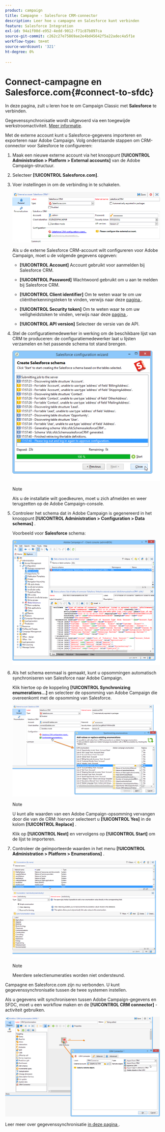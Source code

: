 ```yaml
---
product: campaign
title: Campagne - Salesforce CRM-connector
description: Leer hoe u campagne en Salesforce kunt verbinden
feature: Salesforce Integration
exl-id: 94a1f00d-e952-4edd-9012-f71c87b897ca
source-git-commit: c262c27e75869ae2e4bd45642f5a22adec4a5f1e
workflow-type: tm+mt
source-wordcount: '321'
ht-degree: 0%

---
```


# Connect-campagne en Salesforce.com{#connect-to-sfdc}



In deze pagina, zult u leren hoe te om Campaign Classic met **Salesforce** te verbinden.

Gegevenssynchronisatie wordt uitgevoerd via een toegewijde werkstroomactiviteit. [Meer informatie](../../platform/using/crm-data-sync.md).


Met de externe account kunt u Salesforce-gegevens importeren en exporteren naar Adobe Campaign.
Volg onderstaande stappen om CRM-connector voor Salesforce te configureren:

1. Maak een nieuwe externe account via het knooppunt **[!UICONTROL Administration > Platform > External accounts]** van de Adobe Campaign-structuur.
1. Selecteer **[!UICONTROL Salesforce.com]**.
1. Voer instellingen in om de verbinding in te schakelen.

   ![](assets/ext_account_17.png)

   Als u de externe Salesforce CRM-account wilt configureren voor Adobe Campaign, moet u de volgende gegevens opgeven:

   * **[!UICONTROL Account]**
Account gebruikt voor aanmelden bij Salesforce CRM.

   * **[!UICONTROL Password]**
Wachtwoord gebruikt om u aan te melden bij Salesforce CRM.

   * **[!UICONTROL Client identifier]**
Om te weten waar te om uw cliëntherkenningsteken te vinden, verwijs naar deze [ pagina ](https://help.salesforce.com/articleView?id=000205876&amp;type=1).

   * **[!UICONTROL Security token]**
Om te weten waar te om uw veiligheidstoken te vinden, verwijs naar deze [ pagina ](https://help.salesforce.com/articleView?id=000205876&amp;type=1).

   * **[!UICONTROL API version]**
Selecteer de versie van de API.
1. Stel de configuratiemedewerker in werking om de beschikbare lijst van CRM te produceren: de configuratiemedewerker laat u lijsten verzamelen en het passende schema tot stand brengen.

   ![](assets/crm_connectors_sfdc_launch.png)

   >[!NOTE]
   >
   >Als u de installatie wilt goedkeuren, moet u zich afmelden en weer terugzetten op de Adobe Campaign-console.

1. Controleer het schema dat in Adobe Campaign is gegenereerd in het knooppunt **[!UICONTROL Administration > Configuration > Data schemas]** .

   Voorbeeld voor **Salesforce** schema:

   ![](assets/crm_connectors_sfdc_table.png)

1. Als het schema eenmaal is gemaakt, kunt u opsommingen automatisch synchroniseren van Salesforce naar Adobe Campaign.

   Klik hiertoe op de koppeling **[!UICONTROL Synchronizing enumerations...]** en selecteer de opsomming van Adobe Campaign die overeenkomt met de opsomming van Salesforce.



   ![](assets/crm_connectors_sfdc_enum.png)

   >[!NOTE]
   >
   >U kunt alle waarden van een Adobe Campaign-opsomming vervangen door die van de CRM: hiervoor selecteert u **[!UICONTROL Yes]** in de kolom **[!UICONTROL Replace]** .


   Klik op **[!UICONTROL Next]** en vervolgens op **[!UICONTROL Start]** om de lijst te importeren.

1. Controleer de geïmporteerde waarden in het menu **[!UICONTROL Administration > Platform > Enumerations]** .

   ![](assets/crm_connectors_sfdc_exe.png)

   >[!NOTE]
   >
   > Meerdere selectienumeraties worden niet ondersteund.

Campagne en Salesforce.com zijn nu verbonden. U kunt gegevenssynchronisatie tussen de twee systemen instellen.

Als u gegevens wilt synchroniseren tussen Adobe Campaign-gegevens en SFDC, moet u een workflow maken en de **[!UICONTROL CRM connector]** -activiteit gebruiken.

![](assets/crm_connectors_sfdc_wf.png)

Leer meer over gegevenssynchronisatie [ in deze pagina ](../../platform/using/crm-data-sync.md).
